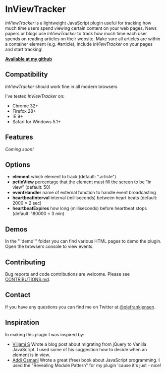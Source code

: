 # InViewTracker
_InViewTracker_ is a lightweight JavaScript plugin useful for tracking how much time users spend viewing certain content on your web pages. News papers or blogs use _InViewTracker_ to track how much time each user spends on reading articles on their website. Make sure all articles are within a container element (e.g. #article), include _InViewTracker_ on your pages and start tracking!

**[Available at my github](https://github.com/olefrank/inviewtracker/)**

## Compatibility
_InViewTracker_ should work fine in all modern browsers

I've tested _InViewTracker_ on:
* Chrome 32+
* Firefox 28+ 
* IE 9+
* Safari for Windows 5.1+

## Features
_Coming soon!_

## Options
* **element** which element to track (default: ".article")
* **pctInView** percentage that the element must fill the screen to be "in view" (default: 50)
* **eventHandler** name of external function to handle event broadcasting
* **heartbeatInterval** interval (milliseconds) between heart beats (default: 2000 = 2 sec)
* **heartbeatExpires** how long (milliseconds) before heartbeat stops (default: 180000 = 3 min)

## Demos
In the '''demo''' folder you can find various HTML pages to demo the plugin. Open the browsers console to view events.

## Contributing
Bug reports and code contributions are welcome. Please see [CONTRIBUTIONS.md](https://github.com/olefrank/inviewTracker/blob/master/CONTRIBUTIONS.md).

## Contact
If you have any questions you can find me on Twitter at [@olefrankjensen](https://twitter.com/OleFrankJensen).

## Inspiration
In making this plugin I was inspired by:
* [Viljami S](http://blog.adtile.me/2014/01/16/a-dive-into-plain-javascript/) Wrote a blog post about migrating from jQuery to Vanilla JavaScript. I used some of his suggestion how to decide when an element is in view.
* [Addi Osmani](http://addyosmani.com/resources/essentialjsdesignpatterns/book/#modulepatternjavascript) Wrote a great (free) book about JavaScript programming. I used the "Revealing Module Pattern" for my plugin 'cause it's just - nice!